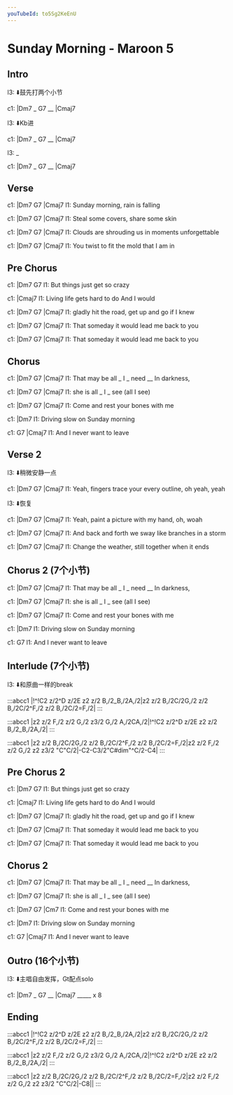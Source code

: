 ```yaml
---
youTubeId: to5Sg2KeEnU
---
```


# Sunday Morning - Maroon 5

## Intro

l3: ⬇️鼓先打两个小节

c1: |Dm7 _ G7 __ |Cmaj7

l3: ⬇️Kb进

c1: |Dm7 _ G7 __ |Cmaj7

l3: _

c1: |Dm7 _ G7 __ |Cmaj7

## Verse

c1: |Dm7       G7              |Cmaj7
l1:     Sunday morning, rain is falling

c1: |Dm7           G7                |Cmaj7
l1:     Steal some covers, share some skin

c1: |Dm7           G7             |Cmaj7
l1:     Clouds are shrouding us in moments unforgettable

c1:    |Dm7              G7            |Cmaj7
l1: You twist to fit the mold that I am in

## Pre Chorus

c1:    |Dm7                G7
l1: But things just get so crazy

c1:       |Cmaj7
l1: Living life gets hard to do And I would

c1: |Dm7            G7              |Cmaj7
l1:  gladly hit the road, get up and go if I knew

c1:     |Dm7              G7             |Cmaj7
l1: That someday it would lead me back to you

c1:     |Dm7              G7             |Cmaj7
l1: That someday it would lead me back to you

## Chorus

c1:            |Dm7   G7  |Cmaj7
l1: That may be all _ I  _ need __ In darkness,

c1:       |Dm7   G7  |Cmaj7
l1: she is all _ I  _ see (all I see)

c1:                   |Dm7   G7  |Cmaj7
l1: Come and rest your bones with me

c1:                       |Dm7
l1: Driving slow on Sunday morning

c1:       G7           |Cmaj7
l1: And I never want to leave

## Verse 2

l3: ⬇️稍微安静一点

c1: |Dm7             G7              |Cmaj7
l1:    Yeah, fingers trace your every outline, oh yeah, yeah

l3: ⬇️恢复

c1: |Dm7             G7             |Cmaj7
l1:    Yeah, paint a picture with my hand, oh, woah

c1: |Dm7             G7                |Cmaj7
l1:     And back and forth we sway like branches in a storm

c1:           |Dm7              G7            |Cmaj7
l1: Change the weather, still together when it ends

## Chorus 2 (7个小节)

c1:            |Dm7   G7  |Cmaj7
l1: That may be all _ I  _ need __ In darkness,

c1:       |Dm7   G7  |Cmaj7
l1: she is all _ I  _ see (all I see)

c1:                   |Dm7   G7  |Cmaj7
l1: Come and rest your bones with me

c1:                       |Dm7
l1: Driving slow on Sunday morning

c1:       G7
l1: And I never want to leave

## Interlude (7个小节)

l3: ⬇️和原曲一样的break

:::abcc1
|!^!C2 z/2^D z/2E z2 z/2 B,/2_B,/2A,/2|z2 z/2 B,/2C/2G,/2 z/2 B,/2C/2^F,/2 z/2 B,/2C/2=F,/2|
:::

:::abcc1
|z2 z/2 F,/2 z/2 G,/2 z3/2 G,/2 A,/2CA,/2|!^!C2 z/2^D z/2E z2 z/2 B,/2_B,/2A,/2|
:::

:::abcc1
|z2 z/2 B,/2C/2G,/2 z/2 B,/2C/2^F,/2 z/2 B,/2C/2=F,/2|z2 z/2 F,/2 z/2 G,/2 z2 z3/2 "C"C/2|-C2-C3/2"C#dim"^C/2-C4|
:::

## Pre Chorus 2

c1:    |Dm7                G7
l1: But things just get so crazy

c1:       |Cmaj7
l1: Living life gets hard to do And I would

c1: |Dm7            G7              |Cmaj7
l1:  gladly hit the road, get up and go if I knew

c1:     |Dm7              G7             |Cmaj7
l1: That someday it would lead me back to you

c1:     |Dm7              G7             |Cmaj7
l1: That someday it would lead me back to you

## Chorus 2

c1:            |Dm7   G7  |Cmaj7
l1: That may be all _ I  _ need __ In darkness,

c1:       |Dm7   G7  |Cmaj7
l1: she is all _ I  _ see (all I see)

c1:                   |Dm7   G7  |Cm7
l1: Come and rest your bones with me

c1:                       |Dm7
l1: Driving slow on Sunday morning

c1:       G7           |Cmaj7
l1: And I never want to leave

## Outro (16个小节)

l3: ⬇️主唱自由发挥，Gt配点solo

c1: |Dm7 _ G7 __ |Cmaj7 _____ x 8

## Ending

:::abcc1
|!^!C2 z/2^D z/2E z2 z/2 B,/2_B,/2A,/2|z2 z/2 B,/2C/2G,/2 z/2 B,/2C/2^F,/2 z/2 B,/2C/2=F,/2|
:::

:::abcc1
|z2 z/2 F,/2 z/2 G,/2 z3/2 G,/2 A,/2CA,/2|!^!C2 z/2^D z/2E z2 z/2 B,/2_B,/2A,/2|
:::

:::abcc1
|z2 z/2 B,/2C/2G,/2 z/2 B,/2C/2^F,/2 z/2 B,/2C/2=F,/2|z2 z/2 F,/2 z/2 G,/2 z2 z3/2 "C"C/2|-C8||
:::
